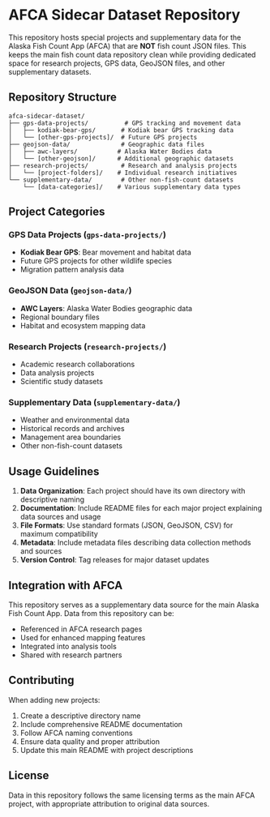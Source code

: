 # AFCA Sidecar Dataset Repository

This repository hosts special projects and supplementary data for the Alaska Fish Count App (AFCA) that are **NOT** fish count JSON files. This keeps the main fish count data repository clean while providing dedicated space for research projects, GPS data, GeoJSON files, and other supplementary datasets.

## Repository Structure

```
afca-sidecar-dataset/
├── gps-data-projects/          # GPS tracking and movement data
│   ├── kodiak-bear-gps/       # Kodiak bear GPS tracking data
│   └── [other-gps-projects]/  # Future GPS projects
├── geojson-data/              # Geographic data files
│   ├── awc-layers/           # Alaska Water Bodies data
│   └── [other-geojson]/      # Additional geographic datasets
├── research-projects/         # Research and analysis projects
│   └── [project-folders]/    # Individual research initiatives
└── supplementary-data/        # Other non-fish-count datasets
    └── [data-categories]/    # Various supplementary data types
```

## Project Categories

### GPS Data Projects (`gps-data-projects/`)
- **Kodiak Bear GPS**: Bear movement and habitat data
- Future GPS projects for other wildlife species
- Migration pattern analysis data

### GeoJSON Data (`geojson-data/`)
- **AWC Layers**: Alaska Water Bodies geographic data
- Regional boundary files
- Habitat and ecosystem mapping data

### Research Projects (`research-projects/`)
- Academic research collaborations
- Data analysis projects
- Scientific study datasets

### Supplementary Data (`supplementary-data/`)
- Weather and environmental data
- Historical records and archives
- Management area boundaries
- Other non-fish-count datasets

## Usage Guidelines

1. **Data Organization**: Each project should have its own directory with descriptive naming
2. **Documentation**: Include README files for each major project explaining data sources and usage
3. **File Formats**: Use standard formats (JSON, GeoJSON, CSV) for maximum compatibility
4. **Metadata**: Include metadata files describing data collection methods and sources
5. **Version Control**: Tag releases for major dataset updates

## Integration with AFCA

This repository serves as a supplementary data source for the main Alaska Fish Count App. Data from this repository can be:
- Referenced in AFCA research pages
- Used for enhanced mapping features
- Integrated into analysis tools
- Shared with research partners

## Contributing

When adding new projects:
1. Create a descriptive directory name
2. Include comprehensive README documentation
3. Follow AFCA naming conventions
4. Ensure data quality and proper attribution
5. Update this main README with project descriptions

## License

Data in this repository follows the same licensing terms as the main AFCA project, with appropriate attribution to original data sources.
